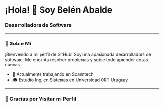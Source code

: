 # ¡Hola! 👋 Soy Belén Abalde

### Desarrolladora de Software

---

### 🌟 Sobre Mí

¡Bienvenido a mi perfil de GitHub! Soy una apasionada desarrolladora de software. Me encanta resolver problemas y sobre todo aprender cosas nuevas.

- 💼 Actualmente trabajando en Scanntech
- 🎓 Estudio Ing. en Sistemas en Universidad ORT Uruguay
  
--- 

### 💖 Gracias por Visitar mi Perfil
